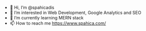 - 👋 Hi, I’m @spahicadis
- 👀 I’m interested in Web Development, Google Analytics and SEO
- 🌱 I’m currently learning MERN stack
- 📫 How to reach me https://www.spahica.com/
